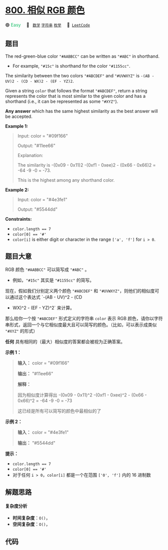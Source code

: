 # [800. 相似 RGB 颜色](https://leetcode.com/problems/similar-rgb-color)

🟢 <font color=#15bd66>Easy</font>&emsp; 🔖&ensp; [`数学`](/tag/math.md) [`字符串`](/tag/string.md) [`枚举`](/tag/enumeration.md)&emsp; 🔗&ensp;[`LeetCode`](https://leetcode.com/problems/similar-rgb-color)

## 题目

The red-green-blue color `"#AABBCC"` can be written as `"#ABC"` in shorthand.

  * For example, `"#15c"` is shorthand for the color `"#1155cc"`.

The similarity between the two colors `"#ABCDEF"` and `"#UVWXYZ"` is `-(AB -
UV)2 - (CD - WX)2 - (EF - YZ)2`.

Given a string `color` that follows the format `"#ABCDEF"`, return a string
represents the color that is most similar to the given color and has a
shorthand (i.e., it can be represented as some `"#XYZ"`).

**Any answer** which has the same highest similarity as the best answer will
be accepted.



**Example 1:**

> Input: color = "#09f166"
> 
> Output: "#11ee66"
> 
> Explanation: 
> 
> The similarity is -(0x09 - 0x11)2 -(0xf1 - 0xee)2 - (0x66 - 0x66)2 = -64 -9 -0 = -73.
> 
> This is the highest among any shorthand color.

**Example 2:**

> Input: color = "#4e3fe1"
> 
> Output: "#5544dd"

**Constraints:**

  * `color.length == 7`
  * `color[0] == '#'`
  * `color[i]` is either digit or character in the range `['a', 'f']` for `i > 0`.


## 题目大意

RGB 颜色 `"#AABBCC"` 可以简写成 `"#ABC"` 。

  * 例如，`"#15c"` 其实是 `"#1155cc"` 的简写。

现在，假如我们分别定义两个颜色 `"#ABCDEF"` 和 `"#UVWXYZ"`，则他们的相似度可以通过这个表达式 `-(AB - UV)^2 - (CD
- WX)^2 - (EF - YZ)^2` 来计算。

那么给你一个按 `"#ABCDEF"` 形式定义的字符串 `color` 表示 RGB
颜色，请你以字符串形式，返回一个与它相似度最大且可以简写的颜色。（比如，可以表示成类似 `"#XYZ"` 的形式）

**任何** 具有相同的（最大）相似度的答案都会被视为正确答案。



**示例 1：**

> 
> 
> 
> 
> 
> **输入：** color = "#09f166"
> 
> **输出：** "#11ee66"
> 
> **解释：** 
> 
> 因为相似度计算得出 -(0x09 - 0x11)^2 -(0xf1 - 0xee)^2 - (0x66 - 0x66)^2 = -64 -9 -0 = -73
> 
> 这已经是所有可以简写的颜色中最相似的了
> 
> 

**示例 2：**

> 
> 
> 
> 
> 
> **输入：** color = "#4e3fe1"
> 
> **输出：** "#5544dd"
> 
> 



**提示：**

  * `color.length == 7`
  * `color[0] == '#'`
  * 对于任何 `i > 0`，`color[i]` 都是一个在范围 `['0', 'f']` 内的 16 进制数


## 解题思路

#### 复杂度分析

- **时间复杂度**：`O()`，
- **空间复杂度**：`O()`，

## 代码

```javascript

```